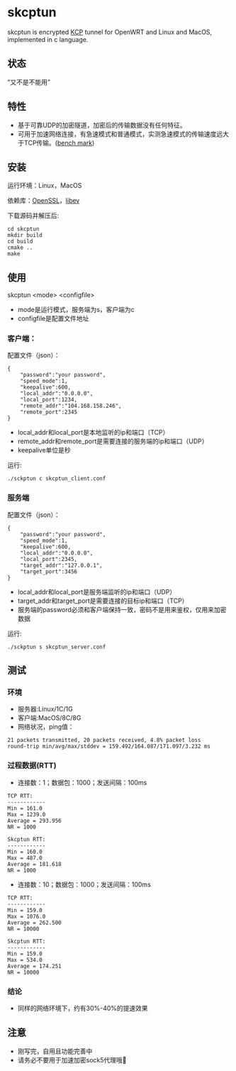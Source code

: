 # skcptun
skcptun is encrypted [KCP](https://github.com/skywind3000/kcp) tunnel for OpenWRT and Linux and MacOS, implemented in c language.

## 状态
“又不是不能用”

## 特性
* 基于可靠UDP的加密隧道，加密后的传输数据没有任何特征。
* 可用于加速网络连接，有急速模式和普通模式，实测急速模式的传输速度远大于TCP传输。([bench mark](https://github.com/skywind3000/kcp/wiki/KCP-Benchmark))

## 安装
运行环境：Linux，MacOS

依赖库：[OpenSSL](https://github.com/openssl/openssl/blob/master/INSTALL.md#installing-openssl)，[libev](http://pod.tst.eu/http://cvs.schmorp.de/libev/ev.pod)

下载源码并解压后:
```
cd skcptun
mkdir build
cd build
cmake ..
make
```
## 使用
skcptun \<mode\> \<configfile\>
* mode是运行模式，服务端为s，客户端为c
* configfile是配置文件地址

### 客户端：
配置文件（json）：
```
{
    "password":"your password",
    "speed_mode":1,
    "keepalive":600,
    "local_addr":"0.0.0.0",
    "local_port":1234,
    "remote_addr":"104.168.158.246",
    "remote_port":2345
}
```
* local_addr和local_port是本地监听的ip和端口（TCP）
* remote_addr和remote_port是需要连接的服务端的ip和端口（UDP）
* keepalive单位是秒

运行:
```
./sckptun c skcptun_client.conf
```

### 服务端
配置文件（json）：
```
{
    "password":"your password",
    "speed_mode":1,
    "keepalive":600,
    "local_addr":"0.0.0.0",
    "local_port":2345,
    "target_addr":"127.0.0.1",
    "target_port":3456
}
```
* local_addr和local_port是服务端监听的ip和端口（UDP）
* target_addr和target_port是需要连接的目标ip和端口（TCP）
* 服务端的password必须和客户端保持一致，密码不是用来鉴权，仅用来加密数据

运行:
```
./sckptun s skcptun_server.conf
```

## 测试
### 环境
* 服务器:Linux/1C/1G
* 客户端:MacOS/8C/8G
* 网络状况，ping值：
```
21 packets transmitted, 20 packets received, 4.8% packet loss
round-trip min/avg/max/stddev = 159.492/164.087/171.097/3.232 ms
```
### 过程数据(RTT)
* 连接数：1；数据包：1000；发送间隔：100ms
```
TCP RTT:
------------
Min = 161.0
Max = 1239.0
Average = 293.956
NR = 1000
```
```
Skcptun RTT:
------------
Min = 160.0
Max = 487.0
Average = 181.618
NR = 1000
```
* 连接数：10；数据包：1000；发送间隔：100ms
```
TCP RTT:
------------
Min = 159.0
Max = 1076.0
Average = 262.500
NR = 10000
```
```
Skcptun RTT:
------------
Min = 159.0
Max = 534.0
Average = 174.251
NR = 10000
```


### 结论
* 同样的网络环境下，约有30%-40%的提速效果

## 注意
* 刚写完，自用且功能完善中
* 请务必不要用于加速加密sock5代理哦🐶
